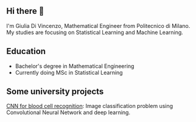 ## Hi there 👋
I'm Giulia Di Vincenzo, Mathematical Engineer from Politecnico di Milano. My studies are focusing on Statistical Learning and Machine Learning.
## Education
- Bachelor's degree in Mathematical Engineering
- Currently doing MSc in Statistical Learning
## Some university projects
[CNN for blood cell recognition](https://github.com/giuliadivincenzo?tab=repositories#:~:text=CNN%2Dfor%2Dblood%2Dcell%2Drecognition): Image classification problem using Convolutional Neural Network and deep learning.


